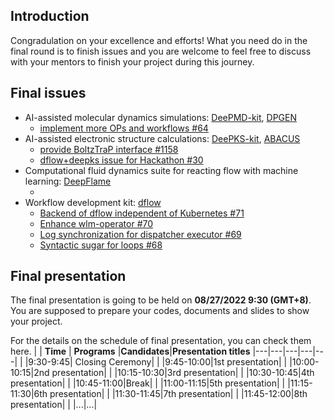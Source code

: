 ## Introduction
Congradulation on your excellence and efforts! What you need do in the final round is to finish issues and you are welcome to feel free to discuss with your mentors to finish your project during this journey.

## Final issues
- AI-assisted molecular dynamics simulations: [DeePMD-kit](https://github.com/deepmodeling/deepmd-kit), [DPGEN](https://github.com/deepmodeling/dpgen)
   - [implement more OPs and workflows #64](https://github.com/deepmodeling/dpgen2/issues/64)
- AI-assisted electronic structure calculations: [DeePKS-kit](https://github.com/deepmodeling/deepks-kit), [ABACUS](https://github.com/deepmodeling/abacus-develop)
   - [provide BoltzTraP interface #1158](https://github.com/deepmodeling/abacus-develop/issues/1158)
   - [dflow+deepks issue for Hackathon #30](https://github.com/deepmodeling/deepks-kit/issues/30)
- Computational fluid dynamics suite for reacting flow with machine learning: [DeepFlame](https://github.com/deepmodeling/deepflame-dev)
   - []()
- Workflow development kit: [dflow](https://github.com/deepmodeling/dflow/)
    - [Backend of dflow independent of Kubernetes #71](https://github.com/deepmodeling/dflow/issues/71)
    - [Enhance wlm-operator #70](https://github.com/deepmodeling/dflow/issues/70)
    - [Log synchronization for dispatcher executor #69](https://github.com/deepmodeling/dflow/issues/69)
    - [Syntactic sugar for loops #68](https://github.com/deepmodeling/dflow/issues/68)

## Final presentation
The final presentation is going to be held on **08/27/2022 9:30 (GMT+8)**. You are supposed to prepare your codes, documents and slides to show your project.

For the details on the schedule of final presentation, you can check them here.
|  | **Time** | **Programs** |**Candidates**|**Presentation titles**
|---|---|---|---|---|
|  |9:30-9:45| Closing Ceremony|
|  |9:45-10:00|1st presentation|
|  |10:00-10:15|2nd presentation|
|  |10:15-10:30|3rd presentation|
|  |10:30-10:45|4th presentation|
|  |10:45-11:00|Break|
|  |11:00-11:15|5th presentation|
|  |11:15-11:30|6th presentation|
|  |11:30-11:45|7th presentation|
|  |11:45-12:00|8th presentation|
|  |...|...|

